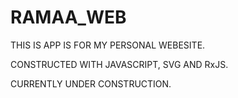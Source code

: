 # RAMAA_WEB

THIS IS APP IS FOR MY PERSONAL WEBESITE.

CONSTRUCTED WITH JAVASCRIPT, SVG AND RxJS.

CURRENTLY UNDER CONSTRUCTION.

